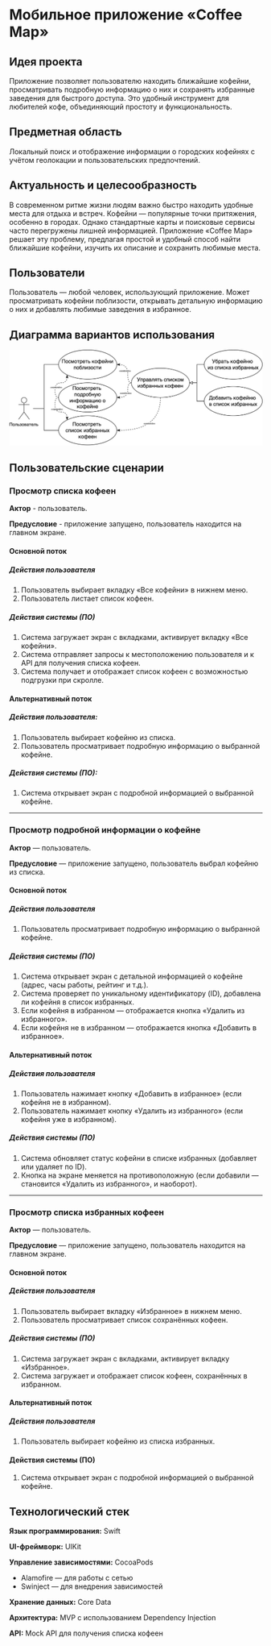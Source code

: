 # Мобильное приложение «Coffee Map»

## Идея проекта

Приложение позволяет пользователю находить ближайшие кофейни, просматривать подробную информацию о них и сохранять избранные заведения для быстрого доступа. Это удобный инструмент для любителей кофе, объединяющий простоту и функциональность.

## Предметная область

Локальный поиск и отображение информации о городских кофейнях с учётом геолокации и пользовательских предпочтений.

## Актуальность и целесообразность

В современном ритме жизни людям важно быстро находить удобные места для отдыха и встреч. Кофейни — популярные точки притяжения, особенно в городах. Однако стандартные карты и поисковые сервисы часто перегружены лишней информацией. Приложение «Coffee Map» решает эту проблему, предлагая простой и удобный способ найти ближайшие кофейни, изучить их описание и сохранить любимые места.

## Пользователи

Пользователь — любой человек, использующий приложение. Может просматривать кофейни поблизости, открывать детальную информацию о них и добавлять любимые заведения в избранное.

## Диаграмма вариантов использования

![Use-Case](inc/svg/coffeemap-use-case.svg)

## Пользовательские сценарии

### Просмотр списка кофеен

**Актор** - пользователь.

**Предусловие** - приложение запущено, пользователь находится на главном экране.

#### Основной поток

##### Действия пользователя

1. Пользователь выбирает вкладку «Все кофейни» в нижнем меню.  
2. Пользователь листает список кофеен.

##### Действия системы (ПО)

1. Система загружает экран с вкладками, активирует вкладку «Все кофейни».  
2. Система отправляет запросы к местоположению пользователя и к API для получения списка кофеен.  
3. Система получает и отображает список кофеен с возможностью подгрузки при скролле.  

#### Альтернативный поток

##### Действия пользователя:  
1. Пользователь выбирает кофейню из списка.
2. Пользователь просматривает подробную информацию о выбранной кофейне.

##### Действия системы (ПО):  
1. Система открывает экран с подробной информацией о выбранной кофейне.

---

### Просмотр подробной информации о кофейне

**Актор** — пользователь.

**Предусловие** — приложение запущено, пользователь выбрал кофейню из списка.

#### Основной поток

##### Действия пользователя

1. Пользователь просматривает подробную информацию о выбранной кофейне.

##### Действия системы (ПО)

1. Система открывает экран с детальной информацией о кофейне (адрес, часы работы, рейтинг и т.д.).
2. Система проверяет по уникальному идентификатору (ID), добавлена ли кофейня в список избранных.
3. Если кофейня в избранном — отображается кнопка «Удалить из избранного».
4. Если кофейня не в избранном — отображается кнопка «Добавить в избранное».

#### Альтернативный поток

##### Действия пользователя

1. Пользователь нажимает кнопку «Добавить в избранное» (если кофейня не в избранном).
2. Пользователь нажимает кнопку «Удалить из избранного» (если кофейня уже в избранном).

##### Действия системы (ПО)

1. Система обновляет статус кофейни в списке избранных (добавляет или удаляет по ID).
2. Кнопка на экране меняется на противоположную (если добавили — становится «Удалить из избранного», и наоборот).

---

### Просмотр списка избранных кофеен

**Актор** — пользователь.

**Предусловие** — приложение запущено, пользователь находится на главном экране.

#### Основной поток

##### Действия пользователя

1. Пользователь выбирает вкладку «Избранное» в нижнем меню.
2. Пользователь просматривает список сохранённых кофеен.

##### Действия системы (ПО)

1. Система загружает экран с вкладками, активирует вкладку «Избранное».
2. Система загружает и отображает список кофеен, сохранённых в избранном.

#### Альтернативный поток

##### Действия пользователя

1. Пользователь выбирает кофейню из списка избранных.

#### Действия системы (ПО)

1. Система открывает экран с подробной информацией о выбранной кофейне.

## Технологический стек

**Язык программирования:** Swift

**UI-фреймворк:** UIKit

**Управление зависимостями:** CocoaPods

* Alamofire — для работы с сетью
* Swinject — для внедрения зависимостей
  
**Хранение данных:** Core Data

**Архитектура:** MVP с использованием Dependency Injection

**API:** Mock API для получения списка кофеен

